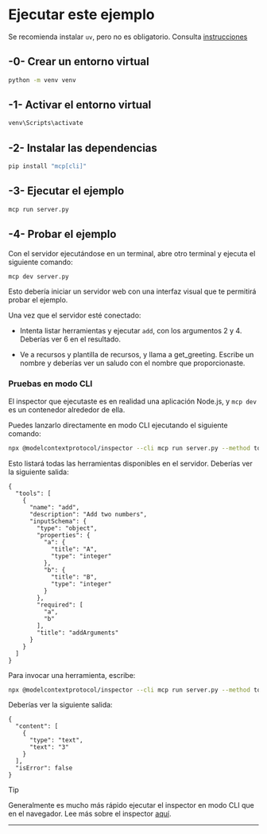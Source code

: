 # Ejecutar este ejemplo

Se recomienda instalar `uv`, pero no es obligatorio. Consulta [instrucciones](https://docs.astral.sh/uv/#highlights)

## -0- Crear un entorno virtual

```bash
python -m venv venv
```

## -1- Activar el entorno virtual

```bash
venv\Scripts\activate
```

## -2- Instalar las dependencias

```bash
pip install "mcp[cli]"
```

## -3- Ejecutar el ejemplo

```bash
mcp run server.py
```

## -4- Probar el ejemplo

Con el servidor ejecutándose en un terminal, abre otro terminal y ejecuta el siguiente comando:

```bash
mcp dev server.py
```

Esto debería iniciar un servidor web con una interfaz visual que te permitirá probar el ejemplo.

Una vez que el servidor esté conectado:

- Intenta listar herramientas y ejecutar `add`, con los argumentos 2 y 4. Deberías ver 6 en el resultado.

- Ve a recursos y plantilla de recursos, y llama a get_greeting. Escribe un nombre y deberías ver un saludo con el nombre que proporcionaste.

### Pruebas en modo CLI

El inspector que ejecutaste es en realidad una aplicación Node.js, y `mcp dev` es un contenedor alrededor de ella.

Puedes lanzarlo directamente en modo CLI ejecutando el siguiente comando:

```bash
npx @modelcontextprotocol/inspector --cli mcp run server.py --method tools/list
```

Esto listará todas las herramientas disponibles en el servidor. Deberías ver la siguiente salida:

```text
{
  "tools": [
    {
      "name": "add",
      "description": "Add two numbers",
      "inputSchema": {
        "type": "object",
        "properties": {
          "a": {
            "title": "A",
            "type": "integer"
          },
          "b": {
            "title": "B",
            "type": "integer"
          }
        },
        "required": [
          "a",
          "b"
        ],
        "title": "addArguments"
      }
    }
  ]
}
```

Para invocar una herramienta, escribe:

```bash
npx @modelcontextprotocol/inspector --cli mcp run server.py --method tools/call --tool-name add --tool-arg a=1 --tool-arg b=2
```

Deberías ver la siguiente salida:

```text
{
  "content": [
    {
      "type": "text",
      "text": "3"
    }
  ],
  "isError": false
}
```

> [!TIP]
> Generalmente es mucho más rápido ejecutar el inspector en modo CLI que en el navegador.
> Lee más sobre el inspector [aquí](https://github.com/modelcontextprotocol/inspector).

---
